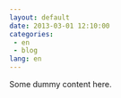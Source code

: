 ```yaml
---
layout: default
date: 2013-03-01 12:10:00
categories:
 - en
 - blog
lang: en
---
```


Some dummy content here.

